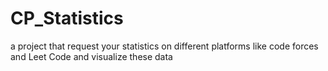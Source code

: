 # CP_Statistics
a project that request your statistics on different platforms like code forces and Leet Code and visualize these data 
